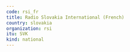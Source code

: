 ```yaml
---
code: rsi_fr
title: Radio Slovakia International (French)
country: slovakia
organization: rsi
itu: SVK
kind: national
---
```

